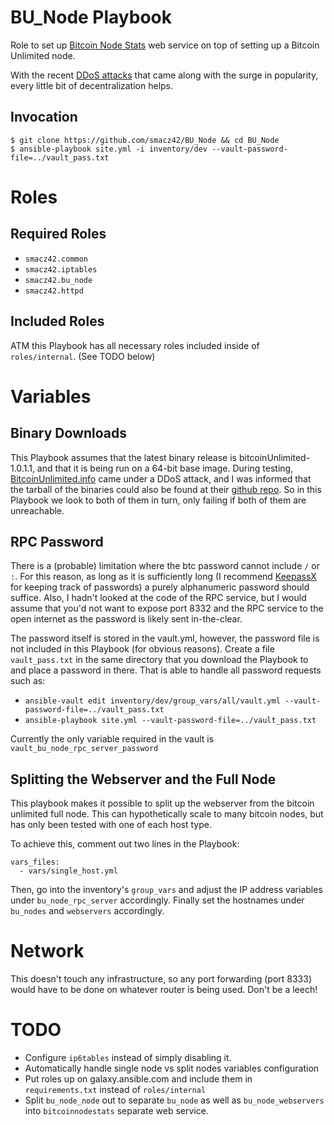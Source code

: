 # BU_Node Playbook

Role to set up [Bitcoin Node Stats](https://github.com/bartromgens/bitcoinnodestats) web service on top of setting up a Bitcoin Unlimited node.

With the recent [DDoS attacks](https://www.reddit.com/r/btc/comments/60cxj1/bitcoinunlimitedinfo_under_ddos_download_bu_from/) that came along with the surge in popularity, every little bit of decentralization helps.

## Invocation

```
$ git clone https://github.com/smacz42/BU_Node && cd BU_Node
$ ansible-playbook site.yml -i inventory/dev --vault-password-file=../vault_pass.txt
```

# Roles

## Required Roles

* `smacz42.common`
* `smacz42.iptables`
* `smacz42.bu_node`
* `smacz42.httpd`

## Included Roles

ATM this Playbook has all necessary roles included inside of `roles/internal`. (See TODO below)

# Variables

## Binary Downloads

This Playbook assumes that the latest binary release is bitcoinUnlimited-1.0.1.1, and that it is being run on a 64-bit base image. During testing, [BitcoinUnlimited.info](https://www.bitcoinunlimited.info/) came under a DDoS attack, and I was informed that the tarball of the binaries could also be found at their [github repo](https://github.com/BitcoinUnlimited/BitcoinUnlimitedWebDownloads). So in this Playbook we look to both of them in turn, only failing if both of them are unreachable.

## RPC Password

There is a (probable) limitation where the btc password cannot include `/` or `:`. For this reason, as long as it is sufficiently long (I recommend [KeepassX](https://www.keepassx.org/) for keeping track of passwords) a purely alphanumeric password should suffice. Also, I hadn't looked at the code of the RPC service, but I would assume that you'd not want to expose port 8332 and the RPC service to the open internet as the password is likely sent in-the-clear.

The password itself is stored in the vault.yml, however, the password file is not included in this Playbook (for obvious reasons). Create a file `vault_pass.txt` in the same directory that you download the Playbook to and place a password in there. That is able to handle all password requests such as:

* `ansible-vault edit inventory/dev/group_vars/all/vault.yml --vault-password-file=../vault_pass.txt`
* `ansible-playbook site.yml --vault-password-file=../vault_pass.txt`

Currently the only variable required in the vault is `vault_bu_node_rpc_server_password`

## Splitting the Webserver and the Full Node

This playbook makes it possible to split up the webserver from the bitcoin unlimited full node. This can hypothetically scale to many bitcoin nodes, but has only been tested with one of each host type.

To achieve this, comment out two lines in the Playbook:

```
vars_files:
  - vars/single_host.yml
```

Then, go into the inventory's `group_vars` and adjust the IP address variables under `bu_node_rpc_server` accordingly. Finally set the hostnames under `bu_nodes` and `webservers` accordingly.

# Network

This doesn't touch any infrastructure, so any port forwarding (port 8333) would have to be done on whatever router is being used. Don't be a leech!

# TODO

* Configure `ip6tables` instead of simply disabling it.
* Automatically handle single node vs split nodes variables configuration
* Put roles up on galaxy.ansible.com and include them in `requirements.txt` instead of `roles/internal`
* Split `bu_node_node` out to separate `bu_node` as well as `bu_node_webservers` into `bitcoinnodestats` separate web service.
